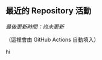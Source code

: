 ## 最近的 Repository 活動
<!-- ACTIVITY-START -->
_最後更新時間：尚未更新_

（這裡會由 GitHub Actions 自動填入）
<!-- ACTIVITY-END -->hi
